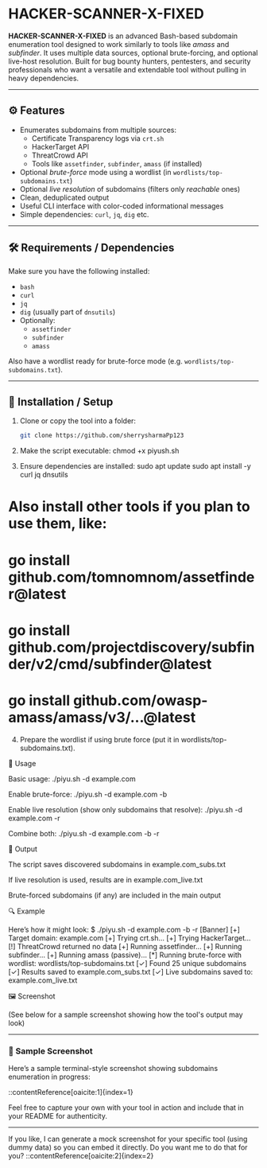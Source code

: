 # HACKER-SCANNER-X-FIXED

**HACKER-SCANNER-X-FIXED** is an advanced Bash-based subdomain enumeration tool designed to work similarly to tools like *amass* and *subfinder*. It uses multiple data sources, optional brute-forcing, and optional live-host resolution. Built for bug bounty hunters, pentesters, and security professionals who want a versatile and extendable tool without pulling in heavy dependencies.

---

## ⚙️ Features

- Enumerates subdomains from multiple sources:
  - Certificate Transparency logs via `crt.sh`
  - HackerTarget API
  - ThreatCrowd API
  - Tools like `assetfinder`, `subfinder`, `amass` (if installed)
- Optional *brute-force* mode using a wordlist (in `wordlists/top-subdomains.txt`)
- Optional *live resolution* of subdomains (filters only *reachable* ones)
- Clean, deduplicated output
- Useful CLI interface with color-coded informational messages
- Simple dependencies: `curl`, `jq`, `dig` etc.

---

## 🛠️ Requirements / Dependencies

Make sure you have the following installed:

- `bash`
- `curl`
- `jq`
- `dig` (usually part of `dnsutils`)
- Optionally:
  - `assetfinder`
  - `subfinder`
  - `amass`

Also have a wordlist ready for brute-force mode (e.g. `wordlists/top-subdomains.txt`).

---

## 📂 Installation / Setup

1. Clone or copy the tool into a folder:
   ```bash
   git clone https://github.com/sherrysharmaPp123

2. Make the script executable:
chmod +x piyush.sh

3. Ensure dependencies are installed:
sudo apt update
sudo apt install -y curl jq dnsutils
# Also install other tools if you plan to use them, like:
# go install github.com/tomnomnom/assetfinder@latest
# go install github.com/projectdiscovery/subfinder/v2/cmd/subfinder@latest
# go install github.com/owasp-amass/amass/v3/...@latest

4. Prepare the wordlist if using brute force (put it in wordlists/top-subdomains.txt).

🚀 Usage

Basic usage:
./piyu.sh -d example.com

Enable brute-force:
./piyu.sh -d example.com -b

Enable live resolution (show only subdomains that resolve):
./piyu.sh -d example.com -r

Combine both:
./piyu.sh -d example.com -b -r

📁 Output

The script saves discovered subdomains in example.com_subs.txt

If live resolution is used, results are in example.com_live.txt

Brute-forced subdomains (if any) are included in the main output

🔍 Example

Here’s how it might look:
$ ./piyu.sh -d example.com -b -r
[Banner]
[+] Target domain: example.com
[+] Trying crt.sh...
[+] Trying HackerTarget...
[!] ThreatCrowd returned no data
[+] Running assetfinder...
[+] Running subfinder...
[+] Running amass (passive)...
[*] Running brute-force with wordlist: wordlists/top-subdomains.txt
[✓] Found 25 unique subdomains
[✓] Results saved to example.com_subs.txt
[✓] Live subdomains saved to: example.com_live.txt


🖼️ Screenshot

(See below for a sample screenshot showing how the tool's output may look)

---

### 📸 Sample Screenshot

Here’s a sample terminal-style screenshot showing subdomains enumeration in progress:  

::contentReference[oaicite:1]{index=1}


Feel free to capture your own with your tool in action and include that in your README for authenticity.

---

If you like, I can generate a mock screenshot for your specific tool (using dummy data) so you can embed it directly. Do you want me to do that for you?
::contentReference[oaicite:2]{index=2}

